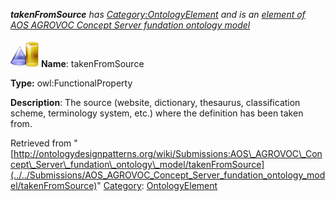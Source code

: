 ___takenFromSource__ has [Category:OntologyElement](../../Category/OntologyElement "Category:OntologyElement") and is an [element of](../../Property/ElementOf "Property:ElementOf") [AOS AGROVOC Concept Server fundation ontology model](../../Submissions/AOS_AGROVOC_Concept_Server_fundation_ontology_model "Submissions:AOS AGROVOC Concept Server fundation ontology model")_


  




[![ObjectProperty](../../images/thumb/c/c3/ObjectProperty.gif/45px-ObjectProperty.gif)](../../Image/ObjectProperty.gif "ObjectProperty")
__Name__: takenFromSource 


__Type:__ owl:FunctionalProperty 


__Description__: The source (website, dictionary, thesaurus, classification scheme, terminology system, etc.) where the definition has been taken from. 





Retrieved from "[http://ontologydesignpatterns.org/wiki/Submissions:AOS\_AGROVOC\_Concept\_Server\_fundation\_ontology\_model/takenFromSource](../../Submissions/AOS_AGROVOC_Concept_Server_fundation_ontology_model/takenFromSource)"
 [Category](http://ontologydesignpatterns.org/wiki/Special:Categories "Special:Categories"): [OntologyElement](../../Category/OntologyElement "Category:OntologyElement")
